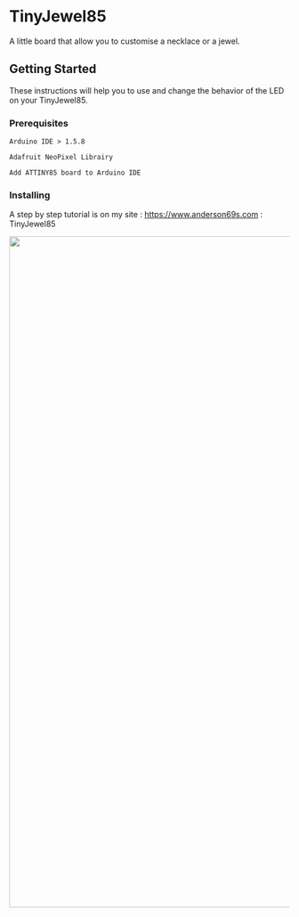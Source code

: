 # TinyJewel85

A little board that allow you to customise a necklace or a jewel.

## Getting Started

These instructions will help you to use and change the behavior of the LED on your TinyJewel85.

### Prerequisites

```
Arduino IDE > 1.5.8
```
```
Adafruit NeoPixel Librairy
```
```
Add ATTINY85 board to Arduino IDE
```

### Installing

A step by step tutorial is on my site : https://www.anderson69s.com : TinyJewel85

<img data-attachment-id="5904" data-permalink="https://anderson69s.com/?attachment_id=5904" data-orig-file="https://i0.wp.com/anderson69s.com/wp-content/uploads/2017/08/TinyJewel85_PCB_3D_Real.png?fit=601%2C1207&amp;ssl=1" data-orig-size="601,1207" data-comments-opened="1" data-image-meta="{&quot;aperture&quot;:&quot;0&quot;,&quot;credit&quot;:&quot;&quot;,&quot;camera&quot;:&quot;&quot;,&quot;caption&quot;:&quot;&quot;,&quot;created_timestamp&quot;:&quot;0&quot;,&quot;copyright&quot;:&quot;&quot;,&quot;focal_length&quot;:&quot;0&quot;,&quot;iso&quot;:&quot;0&quot;,&quot;shutter_speed&quot;:&quot;0&quot;,&quot;title&quot;:&quot;&quot;,&quot;orientation&quot;:&quot;0&quot;}" data-image-title="TinyJewel85_PCB_3D_Real" data-image-description="" data-medium-file="https://i0.wp.com/anderson69s.com/wp-content/uploads/2017/08/TinyJewel85_PCB_3D_Real.png?fit=249%2C500&amp;ssl=1" data-large-file="https://i0.wp.com/anderson69s.com/wp-content/uploads/2017/08/TinyJewel85_PCB_3D_Real.png?fit=517%2C1038&amp;ssl=1" class="aligncenter size-full wp-image-5904" src="https://i0.wp.com/anderson69s.com/wp-content/uploads/2017/08/TinyJewel85_PCB_3D_Real.png?resize=601%2C1207" alt="" srcset="https://i0.wp.com/anderson69s.com/wp-content/uploads/2017/08/TinyJewel85_PCB_3D_Real.png?w=601&amp;ssl=1 601w, https://i0.wp.com/anderson69s.com/wp-content/uploads/2017/08/TinyJewel85_PCB_3D_Real.png?resize=249%2C500&amp;ssl=1 249w, https://i0.wp.com/anderson69s.com/wp-content/uploads/2017/08/TinyJewel85_PCB_3D_Real.png?resize=517%2C1038&amp;ssl=1 517w" sizes="(max-width: 709px) 85vw, (max-width: 909px) 67vw, (max-width: 984px) 61vw, (max-width: 1362px) 45vw, 600px" width="600" height="1205">
